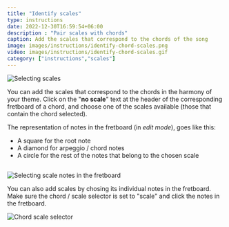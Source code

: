 ```yaml
---
title: "Identify scales"
type: instructions
date: 2022-12-30T16:59:54+06:00
description : "Pair scales with chords"
caption: Add the scales that correspond to the chords of the song
image: images/instructions/identify-chord-scales.png
video: images/instructions/identify-chord-scales.gif
category: ["instructions","scales"]
---
```


![Selecting scales](/images/instructions/identify-chord-scales.gif#floatright)

You can add the scales that correspond to the chords in the harmony of your theme. Click on the "**no scale**" text at the header of the corresponding fretboard of a chord, and choose one of the scales available (those that contain the chord selected).

The representation of notes in the fretboard (in *edit mode*), goes like this:
- A square for the root note
- A diamond for arpeggio / chord notes
- A circle for the rest of the notes that belong to the chosen scale


## 

![Selecting scale notes in the fretboard](/images/instructions/fretboard-scale-notes.gif#floatright)

You can also add scales by chosing its individual notes in the fretboard. Make sure the chord / scale selector is set to "scale" and click the notes in the fretboard.

![Chord scale selector](/images/instructions/chord-scale-selector.png)


